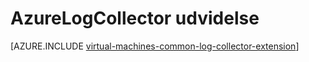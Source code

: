<properties
   pageTitle="AzureLogCollector VM lokalnummer | Microsoft Azure"
   description="I denne artikel beskrives AzureLogCollector VM udvidelse, som indsamles af alle logfilerne og kombinerer dem i ét sted i Azure-lager."
   services="virtual-machines-windows"
   documentationCenter="virtual-machines"
   authors="squillace"
   manager="timlt"
   editor=""/>

<tags
   ms.service="virtual-machines-windows"
   ms.devlang="powershell"
   ms.topic="article"
   ms.tgt_pltfrm="vm-windows"
   ms.workload="infrastructure"
   ms.date="08/23/2016"
   ms.author="rasquill"/>

# <a name="azurelogcollector-extension"></a>AzureLogCollector udvidelse



[AZURE.INCLUDE [virtual-machines-common-log-collector-extension](../../includes/virtual-machines-common-log-collector-extension.md)]
